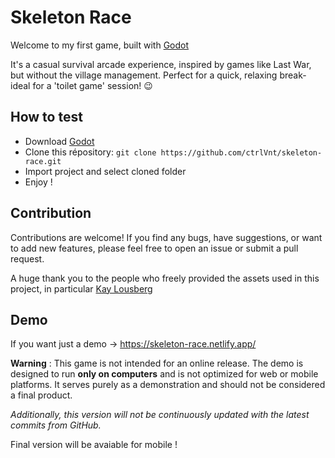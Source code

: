 # Skeleton Race

Welcome to my first game, built with [Godot](https://godotengine.org/)

It's a casual survival arcade experience, inspired by games like Last War, but without the village management. Perfect for a quick, relaxing break-ideal for a 'toilet game' session! 😉

## How to test

* Download [Godot](https://godotengine.org/)
* Clone this répository: 
    ```git clone https://github.com/ctrlVnt/skeleton-race.git```
* Import project and select cloned folder
* Enjoy !

## Contribution

Contributions are welcome! 
If you find any bugs, have suggestions, or want to add new features, please feel free to open an issue or submit a pull request.

A huge thank you to the people who freely provided the assets used in this project, in particular [Kay Lousberg](https://kaylousberg.itch.io)

## Demo

If you want just a demo -> https://skeleton-race.netlify.app/

**Warning** : This game is not intended for an online release. The demo is designed to run **only on computers** and is not optimized for web or mobile platforms. It serves purely as a demonstration and should not be considered a final product.

*Additionally, this version will not be continuously updated with the latest commits from GitHub.*

Final version will be avaiable for mobile !
